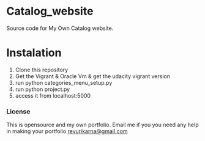 # Catalog_website
Source code for My Own Catalog website.

# Instalation
1. Clone this repository  
2. Get the Vigrant & Oracle  Vm  & get the udacity vigrant version
2. run python categories_menu_setup.py
2. run python project.py
3. access it from localhost:5000

### License
This is opensource and my own portfolio.
Email me if you you need any help in making your portfolio revurikarna@gmail.com

